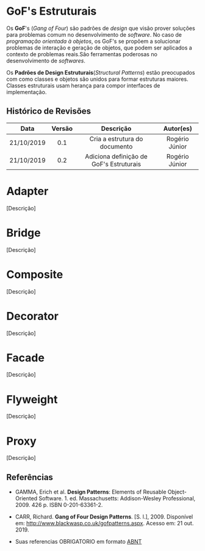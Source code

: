 # GoF's Estruturais

Os **GoF**'s (*Gang of Four*) são padrões de *design* que visão prover soluções para problemas comum no desenvolvimento de *software*. No caso de *programação orientada à objetos*, os GoF's se propõem a solucionar problemas de interação e geração de objetos, que podem ser aplicados a contexto de problemas reais.São ferramentas poderosas no desenvolvimento de *softwares*.

Os **Padrões de Design Estruturais**(*Structural Patterns*) estão preocupados com como classes e objetos são unidos para formar estruturas maiores. Classes estruturais usam herança para compor interfaces de implementação.

## Histórico de Revisões

|    Data    | Versão |                Descrição                |   Autor(es)    |
| :--------: | :----: | :-------------------------------------: | :------------: |
| 21/10/2019 |  0.1   |      Cria a estrutura do documento      | Rogério Júnior |
| 21/10/2019 |  0.2   | Adiciona definição de GoF's Estruturais | Rogério Júnior |

# Adapter

[Descrição]

# Bridge

[Descrição]

# Composite

[Descrição]

# Decorator

[Descrição]

# Facade

[Descrição]

# Flyweight

[Descrição]

# Proxy

[Descrição]

## Referências

- GAMMA, Erich et al. **Design Patterns**: Elements of Reusable Object-Oriented Software. 1. ed. Massachusetts: Addison-Wesley Professional, 2009. 426 p. ISBN 0-201-63361-2.

- CARR, Richard. **Gang of Four Design Patterns**. [S. l.], 2009. Disponível em: http://www.blackwasp.co.uk/gofpatterns.aspx. Acesso em: 21 out. 2019.

- Suas referencias OBRIGATORIO em formato [ABNT](https://referenciabibliografica.net/a/pt-br/ref/abnt)
